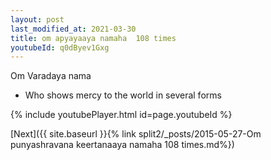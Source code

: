 ```yaml
---
layout: post
last_modified_at: 2021-03-30
title: om apyayaaya namaha  108 times
youtubeId: q0dByev1Gxg
---
```

 
 
Om Varadaya nama 
 
 -  Who shows mercy to the world in several forms 
 
  
 
  
 
 
 
 
 
 


{% include youtubePlayer.html id=page.youtubeId %}
 
[Next]({{ site.baseurl }}{% link  split2/_posts/2015-05-27-Om punyashravana keertanaaya namaha 108 times.md%})
 
